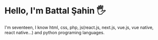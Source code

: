 # Hello, I'm Battal Şahin 🖐
I'm seventeen, I know html, css, php, js(react.js, next.js, vue.js, vue native, react native...) and python programing languages.
